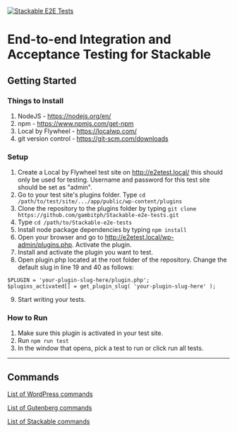 [![Stackable E2E Tests](https://github.com/gambitph/Stackable-e2e-tests/workflows/stackable-e2e-tests/badge.svg)](https://github.com/gambitph/Stackable-e2e-tests/actions)
# End-to-end Integration and Acceptance Testing for Stackable

## Getting Started
### Things to Install

1. NodeJS - https://nodejs.org/en/
2. npm - https://www.npmjs.com/get-npm
3. Local by Flywheel - https://localwp.com/
4. git version control - https://git-scm.com/downloads

### Setup

1. Create a Local by Flywheel test site on http://e2etest.local/ this should only be used for testing. Username and password for this test site should be set as "admin".
2. Go to your test site's plugins folder. Type `cd /path/to/test/site/.../app/public/wp-content/plugins`
3. Clone the repository to the plugins folder by typing `git clone https://github.com/gambitph/Stackable-e2e-tests.git`
4. Type `cd /path/to/Stackable-e2e-tests`
5. Install node package dependencies by typing `npm install`
6. Open your browser and go to http://e2etest.local/wp-admin/plugins.php. Activate the plugin.
7. Install and activate the plugin you want to test.
8. Open plugin.php located at the root folder of the repository. Change the default slug in line 19 and 40 as follows:
```
$PLUGIN = 'your-plugin-slug-here/plugin.php';
$plugins_activated[] = get_plugin_slug( 'your-plugin-slug-here' );
```
9. Start writing your tests.

### How to Run

1. Make sure this plugin is activated in your test site.
2. Run `npm run test`
3. In the window that opens, pick a test to run or click run all tests.

---
## Commands

[List of WordPress commands](https://github.com/gambitph/Stackable-e2e-tests/tree/master/cypress/support/wordpress/commands)

[List of Gutenberg commands](https://github.com/gambitph/Stackable-e2e-tests/tree/master/cypress/support/gutenberg/commands)

[List of Stackable commands](https://github.com/gambitph/Stackable-e2e-tests/tree/master/cypress/support/stackable/commands)
